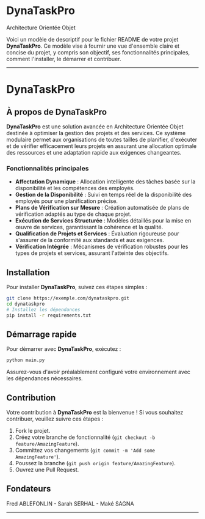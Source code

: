 # DynaTaskPro
Architecture Orientée Objet

Voici un modèle de descriptif pour le fichier README de votre projet **DynaTaskPro**. Ce modèle vise à fournir une vue d'ensemble claire et concise du projet, y compris son objectif, ses fonctionnalités principales, comment l'installer, le démarrer et contribuer.

---

# DynaTaskPro

## À propos de DynaTaskPro

**DynaTaskPro** est une solution avancée en Architecture Orientée Objet destinée à optimiser la gestion des projets et des services. Ce système modulaire permet aux organisations de toutes tailles de planifier, d'exécuter et de vérifier efficacement leurs projets en assurant une allocation optimale des ressources et une adaptation rapide aux exigences changeantes.

### Fonctionnalités principales

- **Affectation Dynamique** : Allocation intelligente des tâches basée sur la disponibilité et les compétences des employés.
- **Gestion de la Disponibilité** : Suivi en temps réel de la disponibilité des employés pour une planification précise.
- **Plans de Vérification sur Mesure** : Création automatisée de plans de vérification adaptés au type de chaque projet.
- **Exécution de Services Structurée** : Modèles détaillés pour la mise en œuvre de services, garantissant la cohérence et la qualité.
- **Qualification de Projets et Services** : Évaluation rigoureuse pour s'assurer de la conformité aux standards et aux exigences.
- **Vérification Intégrée** : Mécanismes de vérification robustes pour les types de projets et services, assurant l'atteinte des objectifs.

## Installation

Pour installer **DynaTaskPro**, suivez ces étapes simples :

```bash
git clone https://exemple.com/dynataskpro.git
cd dynataskpro
# Installez les dépendances
pip install -r requirements.txt
```

## Démarrage rapide

Pour démarrer avec **DynaTaskPro**, exécutez :

```bash
python main.py
```

Assurez-vous d'avoir préalablement configuré votre environnement avec les dépendances nécessaires.

## Contribution

Votre contribution à **DynaTaskPro** est la bienvenue ! Si vous souhaitez contribuer, veuillez suivre ces étapes :

1. Fork le projet.
2. Créez votre branche de fonctionnalité (`git checkout -b feature/AmazingFeature`).
3. Committez vos changements (`git commit -m 'Add some AmazingFeature'`).
4. Poussez la branche (`git push origin feature/AmazingFeature`).
5. Ouvrez une Pull Request.


## Fondateurs

Fred ABLEFONLIN - Sarah SERHAL - Maké SAGNA


---
